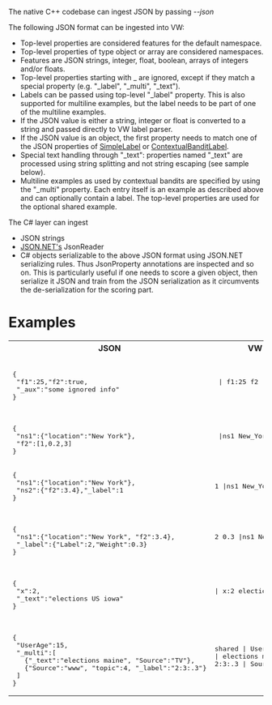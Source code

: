The native C++ codebase can ingest JSON by passing _--json_

The following JSON format can be ingested into VW:

* Top-level properties are considered features for the default namespace.
* Top-level properties of type object or array are considered namespaces.
* Features are JSON strings, integer, float, boolean, arrays of integers and/or floats.
* Top-level properties starting with _ are ignored, except if they match a special property (e.g. "_label", "_multi", "_text").
* Labels can be passed using top-level "_label" property. This is also supported for multiline examples, but the label needs to be part of one of the multiline examples.
 * If the JSON value is either a string, integer or float is converted to a string and passed directly to VW label parser.
 * If the JSON value is an object, the first property needs to match one of the JSON properties of [SimpleLabel](https://github.com/JohnLangford/vowpal_wabbit/blob/master/cs/cs/Labels/SimpleLabel.cs) or [ContextualBanditLabel](https://github.com/JohnLangford/vowpal_wabbit/blob/master/cs/cs/Labels/ContextualBanditLabel.cs).  
* Special text handling through "_text": properties named "_text" are processed using string splitting and not string escaping (see sample below).
* Multiline examples as used by contextual bandits are specified by using the "_multi" property. Each entry itself is an example as described above and can optionally contain a label. The top-level properties are used for the optional shared example.

The C# layer can ingest
* JSON strings 
* [JSON.NET's](http://www.newtonsoft.com/json) JsonReader
* C# objects serializable to the above JSON format using JSON.NET serializing rules. Thus JsonProperty annotations are inspected and so on. This is particularly useful if one needs to score a given object, then serialize it JSON and train from the JSON serialization as it circumvents the de-serialization for the scoring part. 

# Examples
<table><tr><th>JSON</th><th>VW String</th></tr>
<tr><td> 
  <pre lang="json"> 
{
 "f1":25,"f2":true,
 "_aux":"some ignored info"
} </pre> </td><td>
  <pre> | f1:25 f2</pre>
</td></tr>
<tr><td> 
  <pre lang="json"> 
{
 "ns1":{"location":"New York"},
 "f2":[1,0.2,3]
} </pre> </td><td>
  <pre> |ns1 New_York | :1 :.2 :.3</pre>
</td></tr>
<tr><td> 
  <pre lang="json">
{
 "ns1":{"location":"New York"},
 "ns2":{"f2":3.4},"_label":1
} </pre> </td><td>
  <pre>1 |ns1 New_York |ns2 f2:3.4</pre>
</td></tr>

<tr><td> 
  <pre lang="json"> 
{
 "ns1":{"location":"New York", "f2":3.4},
 "_label":{"Label":2,"Weight":0.3}
} </pre> </td><td>
  <pre>2 0.3 |ns1 New_York f2:3.4</pre>
</td></tr>

<tr><td> 
  <pre lang="json"> 
{
 "x":2,
 "_text":"elections US iowa"
} </pre> </td><td>
  <pre>| x:2 elections US iowa</pre>
</td></tr>

<tr><td> 
  <pre lang="json"> 
{
 "UserAge":15,
 "_multi":[
   {"_text":"elections maine", "Source":"TV"},
   {"Source":"www", "topic":4, "_label":"2:3:.3"}
 ]
} </pre> </td><td>
  <pre>
shared | UserAge:15
| elections maine SourceTV
2:3:.3 | Sourcewww topic:4
</pre>
</td></tr>
</table>